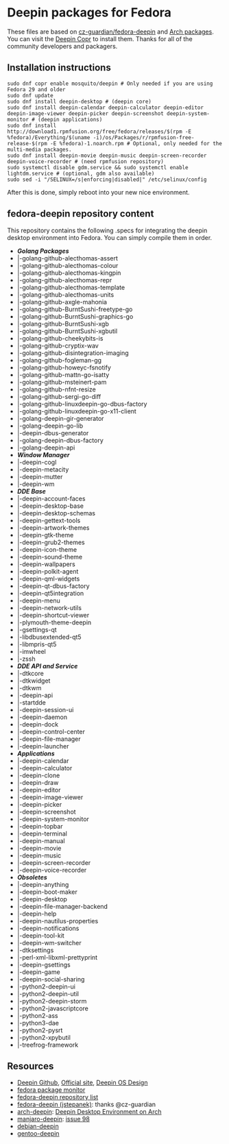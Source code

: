 # Deepin packages for Fedora

These files are based on [cz-guardian/fedora-deepin](https://github.com/cz-guardian/fedora-deepin/) and [Arch packages](https://www.archlinux.org/packages/?q=deepin). You can visit the [Deepin Copr](https://copr.fedorainfracloud.org/coprs/mosquito/deepin/) to install them. Thanks for all of the community developers and packagers.


## Installation instructions
    sudo dnf copr enable mosquito/deepin # Only needed if you are using Fedora 29 and older
    sudo dnf update
    sudo dnf install deepin-desktop # (deepin core)
    sudo dnf install deepin-calendar deepin-calculator deepin-editor deepin-image-viewer deepin-picker deepin-screenshot deepin-system-monitor # (deepin applications)
    sudo dnf install http://download1.rpmfusion.org/free/fedora/releases/$(rpm -E %fedora)/Everything/$(uname -i)/os/Packages/r/rpmfusion-free-release-$(rpm -E %fedora)-1.noarch.rpm # Optional, only needed for the multi-media packages.
    sudo dnf install deepin-movie deepin-music deepin-screen-recorder deepin-voice-recorder # (need rpmfusion repository)
    sudo systemctl disable gdm.service && sudo systemctl enable lightdm.service # (optional, gdm also available)
    sudo sed -i "/SELINUX=/s|enforcing|disabled|" /etc/selinux/config

After this is done, simply reboot into your new nice environment.


## fedora-deepin repository content

This repository contains the following .specs for integrating the deepin desktop environment into Fedora. You can simply compile them in order.

* ***Golang Packages***
* |-golang-github-alecthomas-assert
* |-golang-github-alecthomas-colour
* |-golang-github-alecthomas-kingpin
* |-golang-github-alecthomas-repr
* |-golang-github-alecthomas-template
* |-golang-github-alecthomas-units
* |-golang-github-axgle-mahonia
* |-golang-github-BurntSushi-freetype-go
* |-golang-github-BurntSushi-graphics-go
* |-golang-github-BurntSushi-xgb
* |-golang-github-BurntSushi-xgbutil
* |-golang-github-cheekybits-is
* |-golang-github-cryptix-wav
* |-golang-github-disintegration-imaging
* |-golang-github-fogleman-gg
* |-golang-github-howeyc-fsnotify
* |-golang-github-mattn-go-isatty
* |-golang-github-msteinert-pam
* |-golang-github-nfnt-resize
* |-golang-github-sergi-go-diff
* |-golang-github-linuxdeepin-go-dbus-factory
* |-golang-github-linuxdeepin-go-x11-client
* |-golang-deepin-gir-generator
* |-golang-deepin-go-lib
* |-deepin-dbus-generator
* |-golang-deepin-dbus-factory
* |-golang-deepin-api
* ***Window Manager***
* |-deepin-cogl
* |-deepin-metacity
* |-deepin-mutter
* |-deepin-wm
* ***DDE Base***
* |-deepin-account-faces
* |-deepin-desktop-base
* |-deepin-desktop-schemas
* |-deepin-gettext-tools
* |-deepin-artwork-themes
* |-deepin-gtk-theme
* |-deepin-grub2-themes
* |-deepin-icon-theme
* |-deepin-sound-theme
* |-deepin-wallpapers
* |-deepin-polkit-agent
* |-deepin-qml-widgets
* |-deepin-qt-dbus-factory
* |-deepin-qt5integration
* |-deepin-menu
* |-deepin-network-utils
* |-deepin-shortcut-viewer
* |-plymouth-theme-deepin
* |-gsettings-qt
* |-libdbusextended-qt5
* |-libmpris-qt5
* |-imwheel
* |-zssh
* ***DDE API and Service***
* |-dtkcore
* |-dtkwidget
* |-dtkwm
* |-deepin-api
* |-startdde
* |-deepin-session-ui
* |-deepin-daemon
* |-deepin-dock
* |-deepin-control-center
* |-deepin-file-manager
* |-deepin-launcher
* ***Applications***
* |-deepin-calendar
* |-deepin-calculator
* |-deepin-clone
* |-deepin-draw
* |-deepin-editor
* |-deepin-image-viewer
* |-deepin-picker
* |-deepin-screenshot
* |-deepin-system-monitor
* |-deepin-topbar
* |-deepin-terminal
* |-deepin-manual
* |-deepin-movie
* |-deepin-music
* |-deepin-screen-recorder
* |-deepin-voice-recorder
* ***Obsoletes***
* |-deepin-anything
* |-deepin-boot-maker
* |-deepin-desktop
* |-deepin-file-manager-backend
* |-deepin-help
* |-deepin-nautilus-properties
* |-deepin-notifications
* |-deepin-tool-kit
* |-deepin-wm-switcher
* |-dtksettings
* |-perl-xml-libxml-prettyprint
* |-deepin-gsettings
* |-deepin-game
* |-deepin-social-sharing
* |-python2-deepin-ui
* |-python2-deepin-util
* |-python2-deepin-storm
* |-python2-javascriptcore
* |-python2-ass
* |-python3-dae
* |-python2-pysrt
* |-python2-xpybutil
* |-treefrog-framework


## Resources
* [Deepin Github](https://github.com/linuxdeepin/), [Official site](https://www.deepin.org/en/), [Deepin OS Design](https://my.oschina.net/ManateeLazyCat/blog/831104)
* [fedora package monitor](https://apps.fedoraproject.org/koschei/groups/mosquito/deepin-sig)
* [fedora-deepin repository list](https://copr.fedorainfracloud.org/coprs/mosquito/deepin/packages/)
* [fedora-deepin (jstepanek)](https://github.com/cz-guardian/fedora-deepin/): thanks @cz-guardian
* [arch-deepin](https://github.com/fasheng/arch-deepin/): [Deepin Desktop Environment on Arch](https://bbs.archlinux.org/viewtopic.php?id=181861)
* [manjaro-deepin](https://github.com/manjaro/packages-community/): [issue 98](https://github.com/fasheng/arch-deepin/issues/98)
* [debian-deepin](https://github.com/debiancn/repo/issues/31)
* [gentoo-deepin](https://github.com/zhtengw/deepin-overlay/)
